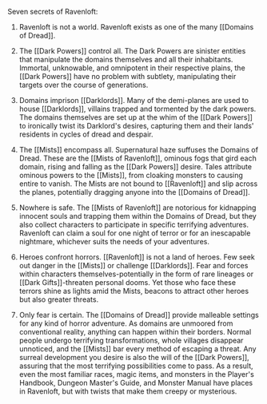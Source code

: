 Seven secrets of Ravenloft:

1. Ravenloft is not a world. Ravenloft exists as one of the many [[Domains of Dread]].

2. The [[Dark Powers]] control all. The Dark Powers are sinister entities that manipulate the domains themselves and all their inhabitants. Immortal, unknowable, and omnipotent in their respective plains, the [[Dark Powers]] have no problem with subtlety, manipulating their targets over the course of generations.

3. Domains imprison [[Darklords]]. Many of the demi-planes are used to house [[Darklords]], villains trapped and tormented by the dark powers. The domains themselves are set up at the whim of the [[Dark Powers]] to ironically twist its Darklord's desires, capturing them and their lands' residents in cycles of dread and despair.

4. The [[Mists]] encompass all. Supernatural haze suffuses the Domains of Dread. These are the [[Mists of Ravenloft]], ominous fogs that gird each domain, rising and falling as the [[Dark Powers]] desire. Tales attribute ominous powers to the [[Mists]], from cloaking monsters to causing entire  to vanish. The Mists are not bound to [[Ravenloft]] and slip across the planes, potentially dragging anyone into the [[Domains of Dread]].

5. Nowhere is safe. The [[Mists of Ravenloft]] are notorious for kidnapping innocent souls and trapping them within the Domains of Dread, but they also collect characters to participate in specific terrifying adventures. Ravenloft can claim a soul for one night of terror or for an inescapable nightmare, whichever suits the needs of your adventures.

6. Heroes confront horrors. [[Ravenloft]] is not a land of heroes. Few seek out danger in the [[Mists]] or challenge [[Darklords]]. Fear and forces within characters themselves-potentially in the form of rare lineages or [[Dark Gifts]]-threaten personal dooms. Yet those who face these terrors shine as lights amid the Mists, beacons to attract other heroes but also greater threats.

7. Only fear is certain. The [[Domains of Dread]] provide malleable settings for any kind of horror adventure. As domains are unmoored from conventional reality, anything can happen within their borders. Normal people undergo terrifying transformations, whole villages disappear unnoticed, and the [[Mists]] bar every method of escaping a threat. Any surreal development you desire is also the will of the [[Dark Powers]], assuring that the most terrifying possibilities come to pass. As a result, even the most familiar races, magic items, and monsters in the Player's Handbook, Dungeon Master's Guide, and Monster Manual have places in Ravenloft, but with twists that make them creepy or mysterious.